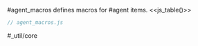 #agent_macros defines macros for #agent items.
<<js_table()>>

```js_removed:agent_macros.js
// agent_macros.js
```

#_util/core